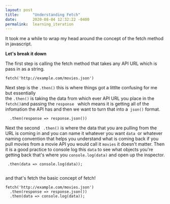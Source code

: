 ```yaml
---
layout: post
title:      "Understanding Fetch"
date:       2020-08-04 12:32:22 -0400
permalink:  learning_iteration
---
```


It took me a while to wrap my head around the concept of the fetch method in javascript.

**Let's break it down**

The first step is calling the fetch method that takes any API URL which is pass in as a string.
```
fetch('http://example.com/movies.json')
```
Next step is the  ```.then()``` this is where things got a littlte confusing for me but essentially  
the  ```.then()``` is taking the data from which ever API URL you place in the   ```fetch()```and  passing the ```response ```
which means it is getting all of the infomation the API has and then we want to turn that into a``` json()``` format.

```
  .then(response => response.json())
```

Next the second ``` .then()``` is where the data that you are pulling from the URL is coming in and you can 
name it whatever you want ```data ```or whatever naming convention that helps you understand what is coming back if you pull movies from a movie API you would call it ```movies``` it doesn't matter. Then it is a good practice to console log this ```data``` to see what objects you're getting back that's where you ```console.log(data)``` and open up the inspector.

```
 .then(data => console.log(data));
 
```
and that's fetch the basic concept of fetch!

```
fetch('http://example.com/movies.json')
  .then(response => response.json())
  .then(data => console.log(data));
```


